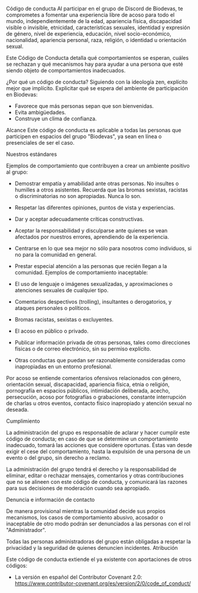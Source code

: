 Código de conducta
Al participar en el grupo de Discord de Biodevas, te comprometes a fomentar una experiencia libre de acoso para todo el mundo, independientemente de la edad, apariencia física, discapacidad visible o invisible, etnicidad, características sexuales, identidad y expresión de género, nivel de experiencia, educación, nivel socio-económico, nacionalidad, apariencia personal, raza, religión, o identidad u orientación sexual.

Este Código de Conducta detalla qué comportamientos se esperan, cuáles se rechazan y qué mecanismos hay para ayudar a una persona que esté siendo objeto de comportamientos inadecuados.

¿Por qué un código de conducta?
Siguiendo con la ideología zen, explícito mejor que implícito. Explicitar qué se espera del ambiente de participación en Biodevas:

 - Favorece que más personas sepan que son bienvenidas.
 - Evita ambigüedades.
 - Construye un clima de confianza.

Alcance
Este código de conducta es aplicable a todas las personas que participen en espacios del grupo "Biodevas", ya sean en línea o presenciales de ser el caso.

Nuestros estándares

Ejemplos de comportamiento que contribuyen a crear un ambiente positivo al grupo:

 - Demostrar empatía y amabilidad ante otras personas. No insultes o humilles a otros asistentes. Recuerda que las bromas sexistas, racistas o discriminatorias no son apropiadas. Nunca lo son.
 - Respetar las diferentes opiniones, puntos de vista y experiencias.
 - Dar y aceptar adecuadamente críticas constructivas.
 - Aceptar la responsabilidad y disculparse ante quienes se vean afectados por nuestros errores, aprendiendo de la experiencia.
 - Centrarse en lo que sea mejor no sólo para nosotros como individuos, si no para la comunidad en general.
 - Prestar especial atención a las personas que recién llegan a la comunidad. 
Ejemplos de comportamiento inaceptable:

 - El uso de lenguaje o imágenes sexualizadas, y aproximaciones o atenciones sexuales de cualquier tipo.
 - Comentarios despectivos (trolling), insultantes o derogatorios, y ataques personales o políticos.
 - Bromas racistas, sexistas o excluyentes.
 - El acoso en público o privado.
 - Publicar información privada de otras personas, tales como direcciones físicas o de correo electrónico, sin su permiso explícito.
 - Otras conductas que puedan ser razonablemente consideradas como inapropiadas en un entorno profesional.

Por acoso se entiende comentarios ofensivos relacionados con género, orientación sexual, discapacidad, apariencia física, etnia o religión, pornografía en espacios públicos, intimidación deliberada, acecho, persecución, acoso por fotografías o grabaciones, constante interrupción de charlas u otros eventos, contacto físico inapropiado y atención sexual no deseada.

Cumplimiento

La administración del grupo es responsable de aclarar y hacer cumplir este código de conducta; en caso de que se determine un comportamiento inadecuado, tomará las acciones que considere oportunas. Éstas van desde exigir el cese del comportamiento, hasta la expulsión de una persona de un evento o del grupo, sin derecho a reclamo.

La administración del grupo tendrá el derecho y la responsabilidad de eliminar, editar o rechazar mensajes, comentarios y otras contribuciones que no se alineen con este código de conducta, y comunicará las razones para sus decisiones de moderación cuando sea apropiado.

Denuncia e información de contacto

De manera provisional mientras la comunidad decide sus propios mecanismos, los casos de comportamiento abusivo, acosador o inaceptable de otro modo podrán ser denunciados a las personas con el rol "Administrador".

Todas las personas administradoras del grupo están obligadas a respetar la privacidad y la seguridad de quienes denuncien incidentes.
Atribución

Este código de conducta extiende el ya existente con aportaciones de otros códigos:

 - La versión en español del Contributor Covenant 2.0: https://www.contributor-covenant.org/es/version/2/0/code_of_conduct/
